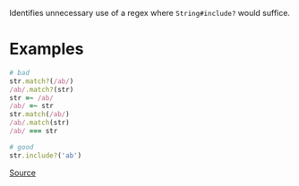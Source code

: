 
Identifies unnecessary use of a regex where `String#include?` would suffice.

# Examples

```ruby
# bad
str.match?(/ab/)
/ab/.match?(str)
str =~ /ab/
/ab/ =~ str
str.match(/ab/)
/ab/.match(str)
/ab/ === str

# good
str.include?('ab')
```

[Source](http://www.rubydoc.info/gems/rubocop/RuboCop/Cop/Performance/StringInclude)